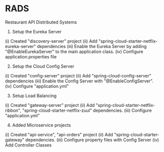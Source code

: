 # RADS
Restaurant API Distributed Systems

1) Setup the Eureka Server

(i) Created "discovery-server" project
(ii) Add "spring-cloud-starter-netflix-eureka-server" dependencies
(iii) Enable the Eureka Server by adding "@EnableEurekaServer" to the main application class.
(iv) Configure application.properties file

2) Setup the Cloud Config Server

(i) Created "config-server" project
(ii) Add "spring-cloud-config-server" dependencies
(iii) Enable the Config Server with "@EnableConfigServer".
(iv) Configure "application.yml"

3) Setup Load Balancing

(i) Created "gateway-server" project
(ii) Add "spring-cloud-starter-netflix-ribbon", "spring-cloud-starter-netflix-zuul" dependencies.
(iii) Configure "application.yml"

4) Added Microservice projects

(i) Created "api-service", "api-orders" project
(ii) Add "spring-cloud-starter-gateway" dependencies.
(iii) Configure property files with Config Server
(iv) Add Controller Classes